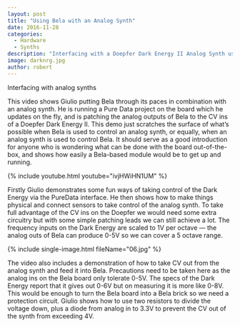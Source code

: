 ```yaml
---
layout: post
title: "Using Bela with an Analog Synth"
date: 2016-11-28
categories:
  - Hardware
  - Synths
description: "Interfacing with a Doepfer Dark Energy II Analog Synth using Bela and Pure Data"
image: darknrg.jpg
author: robert
---
```


Interfacing with analog synths

This video shows Giulio putting Bela through its paces in combination with an analog synth. He is running a Pure Data project on the board which he updates on the fly, and is patching the analog outputs of Bela to the CV ins of a Doepfer Dark Energy II. This demo just scratches the surface of what’s possible when Bela is used to control an analog synth, or equally, when an analog synth is used to control Bela. It should serve as a good introduction for anyone who is wondering what can be done with the board out-of-the-box, and shows how easily a Bela-based module would be to get up and running.

{% include youtube.html youtube="ivjHWiHN1UM" %}

Firstly Giulio demonstrates some fun ways of taking control of the Dark Energy via the PureData interface. He then shows how to make things physical and connect sensors to take control of the analog synth. To take full advantage of the CV ins on the Doepfer we would need some extra circuitry but with some simple patching leads we can still achieve a lot. The frequency inputs on the Dark Energy are scaled to 1V per octave — the analog outs of Bela can produce 0-5V so we can cover a 5 octave range.

{% include single-image.html fileName="06.jpg" %}

The video also includes a demonstration of how to take CV out from the analog synth and feed it into Bela. Precautions need to be taken here as the analog ins on the Bela board only tolerate 0-5V. The specs of the Dark Energy report that it gives out 0-6V but on measuring it is more like 0-8V. This would be enough to turn the Bela board into a Bela brick so we need a protection circuit. Giulio shows how to use two resistors to divide the voltage down, plus a diode from analog in to 3.3V to prevent the CV out of the synth from exceeding 4V.